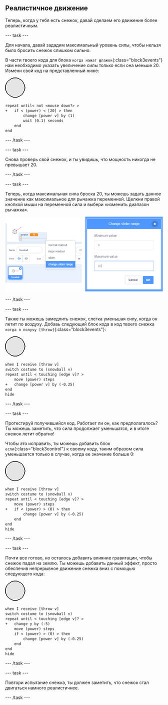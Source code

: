 ## Реалистичное движение

Теперь, когда у тебя есть снежок, давай сделаем его движение более реалистичным.

--- task ---

Для начала, давай зададим максимальный уровень силы, чтобы нельзя было бросить снежок слишком сильно.

В части твоего кода для блока `когда нажат флажок`{:class="block3events"} нам необходимо указать увеличение силы только если она меньше 20. Измени свой код на представленный ниже:

![спрайт снежка](images/snowball-sprite.png)

```blocks3
repeat until< not <mouse down?> >
+   if < (power) < [20] > then
        change [power v] by (1)
        wait (0.1) seconds
    end
end
```

--- /task ---

--- task ---

Снова проверь свой снежок, и ты увидишь, что мощность никогда не превышает 20.

--- /task ---

--- task ---

Теперь, когда максимальная сила броска 20, ты можешь задать данное значение как максимальное для рычажка переменной. Щелкни правой кнопкой мыши на переменной сила и выбери «изменить диапазон рычажка».

![диапазон рычажка](images/snow-minmax.png)


--- /task ---

--- task ---

Также ты можешь замедлить снежок, слегка уменьшая силу, когда он летит по воздуху. Добавь следующий блок кода в код твоего снежка `когда я получу [throw]`{:class="block3events"}:

![спрайт снежка](images/snowball-sprite.png)

```blocks3
when I receive [throw v]
switch costume to (snowball v)
repeat until < touching [edge v]? >
    move (power) steps
+   change [power v] by (-0.25)
end
hide
```

--- /task ---


--- task ---

Протестируй получившийся код. Работает ли он, как предполагалось? Ты можешь заметить, что сила продолжает уменьшатся, и в итоге снежок летит обратно!

Чтобы это исправить, ты можешь добавить блок `если`{:class="block3control"} к своему коду, таким образом сила уменьшается только в случае, когда ее значение больше 0:

![спрайт снежка](images/snowball-sprite.png)

```blocks3
when I receive [throw v]
switch costume to (snowball v)
repeat until < touching [edge v]? >
    move (power) steps
+   if < (power) > (0) > then
        change [power v] by (-0.25)
    end
end
hide
```

--- /task ---

--- task ---

Почти все готово, но осталось добавить влияние гравитации, чтобы снежок падал на землю. Ты можешь добавить данный эффект, просто обеспечив непрерывное движение снежка вниз с помощью следующего кода:

![спрайт снежка](images/snowball-sprite.png)

```blocks3
when I receive [throw v]
switch costume to (snowball v)
repeat until < touching [edge v]? >
+   change y by (-5)
    move (power) steps
    if < (power) > (0) > then
        change [power v] by (-0.25)
    end
end
hide
```

--- /task ---

--- task ---

Повтори испытание снежка, ты должен заметить, что снежок стал двигаться намного реалистичнее.

--- /task ---

